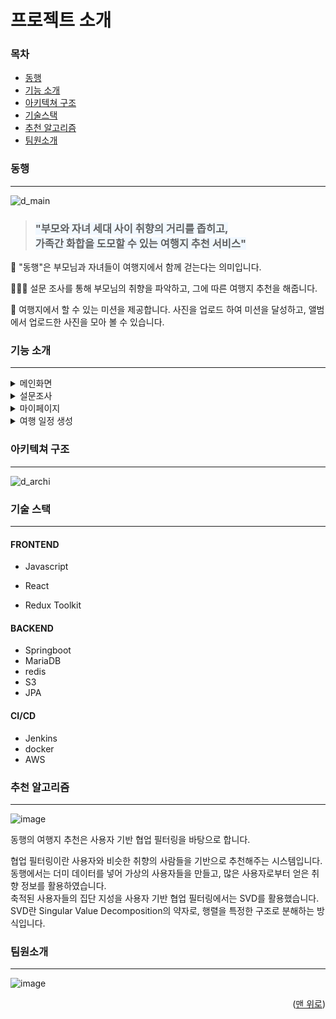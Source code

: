 # 프로젝트 소개

### 목차

- [동행](#동행)
- [기능 소개](#기능-소개)
- [아키텍쳐 구조](#아키텍쳐-구조)
- [기술스택](#기술스택)
- [추천 알고리즘](#추천-알고리즘)
- [팀원소개](#팀원소개)



### 동행

---------------------------------

![d_main](https://user-images.githubusercontent.com/97646028/204224125-0dd0a486-5b5c-4626-9c55-fb425ad8a5ec.png)

> ### <span style="background-color:#f1f8ff">"부모와 자녀 세대 사이 취향의 거리를 좁히고, <br>가족간 화합을 도모할 수 있는 여행지 추천 서비스"</span>

💞 "동행"은 부모님과 자녀들이 여행지에서 함께 걷는다는 의미입니다. 

👨‍👩‍👧 설문 조사를 통해 부모님의 취향을 파악하고, 그에 따른 여행지 추천을 해줍니다.

📸 여행지에서 할 수 있는 미션을 제공합니다. 사진을 업로드 하여 미션을 달성하고, 앨범에서 업로드한 사진을 모아 볼 수 있습니다.



### 기능 소개

--------------------------------------

<details>
<summary>메인화면</summary>
<div markdown="1">       
<img src=https://user-images.githubusercontent.com/97646028/204214846-4911a7e1-2c9e-4dc3-8112-a48db047ac52.gif>
<div>
맨 처음 들어가면 보이는 메인 화면입니다.<br/>
상단 네비게이션 바를 통해 여행 일정 생성, 마이페이지, 로그아웃 페이지로 이동합니다.
</div>
<img src=https://user-images.githubusercontent.com/97646028/204218501-61088254-19a3-4f1e-b684-c32a52798c12.gif>
    <div>
    스크롤을 내리면 현재 진행중인 여행 일정과 미션을 확인할 수 있습니다.<br>
        미션은 랜덤으로 3개가 제공됩니다. 마음에 들지 않을 시 새로고침 버튼을 눌러 바꿀 수 있습니다.<br>
        부모님과 즐기고 싶은 미션이 있을 경우 직접 추가할 수 있습니다.<br>
        가장 하단의 CLICK 버튼을 누르면 부모님에게 설문조사를 보낼 수 있는 페이지로 이동합니다.<br>
    </div>
</div>
</details>



<details>
<summary>설문조사</summary>
<div markdown="1">       
<img src=https://user-images.githubusercontent.com/97646028/204218626-dc13bf94-387e-498c-8fc4-6685e8baa4e2.gif>
    부모님의 여행 취향에 대한 설문조사입니다.<br>
    설문 링크 복사하기를 누르면 랜덤으로 생성된 링크가 복사됩니다.<br>
    이 링크를 카카오톡으로 공유하면 부모님이 직접 설문을 합니다.<br>
<img src=https://user-images.githubusercontent.com/97646028/204218554-dd1126b6-67b6-4499-a7e7-5cb041435680.gif>
    설문은 총 12개의 질문으로 이루어져있고 부모님을 배려하여 최대한 간단하게 답변할 수 있습니다.<br>
    이 결과를 바탕으로 여행 일정 생성 시 부모님이 선호할 만한 여행지를 먼저 띄워줍니다.
</div>
</details>



<details>
<summary>마이페이지</summary>
<div markdown="1">       
<img src=https://user-images.githubusercontent.com/97646028/204218791-02619d2b-c177-407f-ae12-44d1260d95f8.gif>
    마이페이지에서는 크게 내 정보와 지난 여행을 확인할 수 있습니다.<br>
    내 정보에서는 회원 정보를 수정하거나 탈퇴합니다.<br>
<img src=https://user-images.githubusercontent.com/97646028/204218880-a351ddc0-a480-4b3e-8df8-337a68927c2d.gif>
    지난 여행에서는 미션을 위해 업로드한 사진들을 여행 일정별로 모아 앨범처럼 볼 수 있습니다.<br>
    또한 지난 여행 일정과 방문했던 여행지 열람 기능을 구현했습니다.<br>
</div>
</details>



<details>
<summary>여행 일정 생성</summary>
<div markdown="1">       
<img src=https://user-images.githubusercontent.com/97646028/204221814-acfdb1e7-720a-430a-9667-2016ad1c0887.gif>
   여행 일정 생성을 위해 날짜를 선택합니다. <br>
   여행 가고 싶은 지역을 확대한 뒤 추천 받기를 누르면 추천 여행지와 음식점이 뜹니다.<br>
   원하는 곳을 골라 추가하거나 순서를 바꿔서 나만의 여행일정을 생성합니다.<br>
</div>
</details>



### 아키텍쳐 구조

------------------------------

![d_archi](https://user-images.githubusercontent.com/97646028/204222931-1a1a7b21-ff2c-4309-b4ef-fd89cf399988.png)



### 기술 스택

--------------------------

#### FRONTEND

- Javascript
- React

- Redux Toolkit

#### BACKEND

- Springboot
- MariaDB
- redis
- S3
- JPA

#### CI/CD

- Jenkins
- docker
- AWS



### 추천 알고리즘

-------------------------------

![image](https://user-images.githubusercontent.com/97646028/204227503-0bfee243-7ced-439f-96b2-069e308516fb.png)

동행의 여행지 추천은 사용자 기반 협업 필터링을 바탕으로 합니다. <br>

협업 필터링이란 사용자와 비슷한 취향의 사람들을 기반으로 추천해주는 시스템입니다.<br> 동행에서는 더미 데이터를 넣어 가상의 사용자들을 만들고,  많은 사용자로부터 얻은 취향 정보를 활용하였습니다. <br>축적된 사용자들의 집단 지성을 사용자 기반 협업 필터링에서는 SVD를 활용했습니다. <br>SVD란 Singular Value Decomposition의 약자로, 행렬을 특정한 구조로 분해하는 방식입니다.



### 팀원소개

------------------------

![image](https://user-images.githubusercontent.com/97646028/204227315-c802036c-c103-4040-9791-5740e10aa473.png)

<p align="right">(<a href="#">맨 위로</a>)</p>
